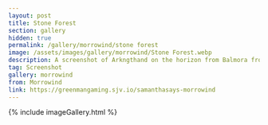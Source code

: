 ```yaml
---
layout: post
title: Stone Forest
section: gallery
hidden: true
permalink: /gallery/morrowind/stone forest
image: /assets/images/gallery/morrowind/Stone Forest.webp
description: A screenshot of Arkngthand on the horizon from Balmora from The Elder Scrolls III&#58; Morrowind, taken by Samantha Says.
tag: Screenshot
gallery: morrowind
from: Morrowind
link: https://greenmangaming.sjv.io/samanthasays-morrowind
---
```

{% include imageGallery.html %}